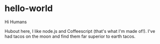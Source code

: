 # hello-world

Hi Humans

Hubout here, I like node.js and Coffeescript (that's what I'm made of!).
I've had tacos on the moon and find them far superior to earth tacos.
